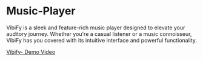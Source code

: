 # Music-Player
VibiFy is a sleek and feature-rich music player designed to elevate your auditory journey. Whether you're a casual listener or a music connoisseur, VibiFy has you covered with its intuitive interface and powerful functionality.

[Vibify- Demo Video](https://drive.google.com/file/d/1msH0dGW9pPvsGRLl-GsxO5ov2LQ_8h-C/view?usp=sharing)
        
        
        
            
